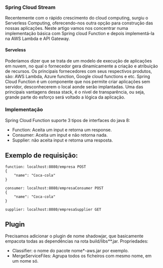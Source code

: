 ### Spring Cloud Stream

Recentemente com o rápido crescimento do cloud computing, surgiu o Serverless Computing, oferecendo-nos outra opção para construção das nossas aplicações.
Neste artigo vamos nos concentrar numa implementação básica com Spring cloud Function e depois implementá-la na AWS Lambda e API Gateway.

#### Serveless
Poderíamos dizer que se trata de um modelo de execução de aplicações em nuvem, no qual o fornecedor gera dinamicamente a criação e atribuição de recursos.
Os principais fornecedores com seus respectivos produtos, são: AWS Lambda, Azure function, Google cloud functions e etc.
Spring Cloud Function é um componente que nos permite criar aplicações sem servidor, desconhecerem o local aonde serão implantadas. Uma das principais vantagens dessa stack, é o nivel de transparência, ou seja, grande parte do esforço será voltado a lógica da aplicação.

### Implementação
Spring Cloud Function suporte 3 tipos de interfaces do java 8:
- Function: Aceita um input e retorna um response.
- Consumer: Aceita um input e não retorna nada.
- Supplier: não aceita input e retorna uma resposta.

## Exemplo de requisição:

```
function: localhost:8080/empresa POST
{
    "name": "Coca-cola"
}

consumer: localhost:8080/empresaConsumer POST
{
    "name": "Coca-cola"
}

supplier: localhost:8080/empresaSupplier GET 

```

## Plugin
Precisamos adicionar o plugin de nome shadowjar, que basicamente empacota todas as dependências na rota build/libs**.jar.
Propriedades:
- Classifier: o nome do pacote nome*-aws.jar por exemplo.
- MergeServiceFiles: Agrupa todos os ficheiros com mesmo nome, em um nome só.

